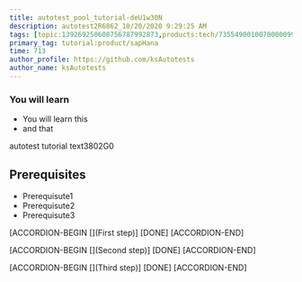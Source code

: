 ```yaml
---
title: autotest_pool_tutorial-deU1w30N
description: autotest2R6862_10/20/2020 9:29:25 AM
tags: [topic:139269250608756787992873,products:tech/73554900100700000996,tutorial:experience/advanced]
primary_tag: tutorial:product/sapHana
time: 713
author_profile: https://github.com/ksAutotests
author_name: ksAutotests
---
```

### You will learn
- You will learn this
- and that

autotest tutorial text3802G0

## Prerequisites
- Prerequisute1
- Prerequisute2
- Prerequisute3

[ACCORDION-BEGIN [](First step)]
[DONE]
[ACCORDION-END]

[ACCORDION-BEGIN [](Second step)]
[DONE]
[ACCORDION-END]

[ACCORDION-BEGIN [](Third step)]
[DONE]
[ACCORDION-END]

